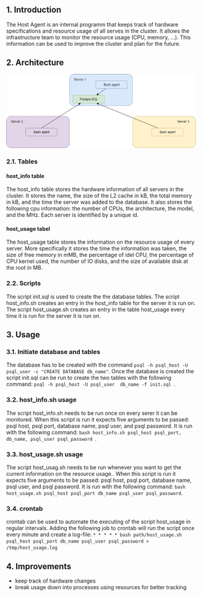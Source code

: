 

## 1. Introduction
The Host Agent is an internal programm that keeps track of hardware specifications and resource usage of all serves in the cluster. 
It allows the infrastructure team to monitor the resource usage (CPU, memory, ...). This information can be used to improve the cluster and plan for the future.

## 2. Architecture
![Cluster](https://github.com/MiriamEA/Linux_Usage_Agent/blob/master/Cluster.jpg)
### 2.1. Tables
#### host_info table
The host_info table stores the hardware information of all servers in the cluster. It stores the name, the size of the L2 cache in kB, the total memory in kB, and the time the server was added to the database. It also stores the following cpu information: the number of CPUs, the architecture, the model, and the MHz. Each server is identified by a unique id.

#### host_usage tabel
The host_usage table stores the information on the resource usage of every server. More specifically it stores the time the information was taken, the size of free memory in mMB, the percentage of idel CPU, the percentage of CPU kernel used, the number of IO disks, and the size of available disk at the root in MB.

### 2.2. Scripts
The script init.sql is used to create the the database tables. The script host_info.sh creates an entry in the host_info table for the server it is run on. The script host_usage.sh creates an entry in the table host_usage every time it is run for the server it is run on.

## 3. Usage
### 3.1. Initiate database and tables
The database has to be created with the command ```psql -h psql_host -U psql_user -c "CREATE DATABASE db_name"```. Once the database is created the script init.sql can be run to create the two tables with the following command: ```psql -h psql_host -U psql_user  db_name -f init.sql ```.
### 3.2. host_info.sh usage
The script host_info.sh needs to be run once on every serer it can be monitored. When this script is run it expects five arguments to be passed: psql host, psql port, database name, psql user, and psql password.
It is run with the following command: ```bash host_info.sh psql_host psql_port, db_name, psql_user psql_password ```.
### 3.3. host_usage.sh usage
The script host_usag.sh needs to be run whenever you want to get the current information on the resource usage.. When this script is run it expects five arguments to be passed: psql host, psql port, database name, psql user, and psql password.
It is run with the following command: ``` bash host_usage.sh psql_host psql_port db_name psql_user psql_password ```.
### 3.4. crontab
crontab can be used to automate the executing of the script host_usage in regular intervals. Adding the following job to crontab will run the script once every minute and create a log-file: 
```* * * * * bash path/host_usage.sh psql_host psql_port db_name psql_user psql_password > /tmp/host_usage.log```

## 4. Improvements
* keep track of hardware changes
* break usage down into processes using resources for better tracking
